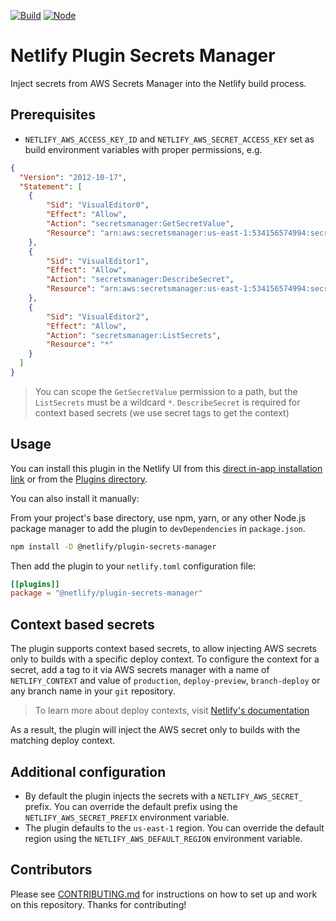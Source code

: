 [![Build](https://github.com/netlify-labs/netlify-plugin-secrets-manager/workflows/Build/badge.svg)](https://github.com/netlify-labs/netlify-plugin-secrets-manager/actions)
[![Node](https://img.shields.io/node/v/@netlify/plugin-secrets-manager.svg?logo=node.js)](https://www.npmjs.com/package/@netlify/plugin-secrets-manager)

# Netlify Plugin Secrets Manager

Inject secrets from AWS Secrets Manager into the Netlify build process.

## Prerequisites

- `NETLIFY_AWS_ACCESS_KEY_ID` and `NETLIFY_AWS_SECRET_ACCESS_KEY` set as build environment variables with proper
  permissions, e.g.

```json
{
  "Version": "2012-10-17",
  "Statement": [
    {
        "Sid": "VisualEditor0",
        "Effect": "Allow",
        "Action": "secretsmanager:GetSecretValue",
        "Resource": "arn:aws:secretsmanager:us-east-1:534156574994:secret:netlify/plugin/*"
    },
    {
        "Sid": "VisualEditor1",
        "Effect": "Allow",
        "Action": "secretsmanager:DescribeSecret",
        "Resource": "arn:aws:secretsmanager:us-east-1:534156574994:secret:netlify/plugin/*"
    },
    {
        "Sid": "VisualEditor2",
        "Effect": "Allow",
        "Action": "secretsmanager:ListSecrets",
        "Resource": "*"
    }
  ]
}
```

> You can scope the `GetSecretValue` permission to a path, but the `ListSecrets` must be a wildcard `*`.
> `DescribeSecret` is required for context based secrets (we use secret tags to get the context)

## Usage

You can install this plugin in the Netlify UI from this
[direct in-app installation link](https://app.netlify.com/plugins/@netlify/plugin-secrets-manager/install) or from the
[Plugins directory](https://app.netlify.com/plugins).

You can also install it manually:

From your project's base directory, use npm, yarn, or any other Node.js package manager to add the plugin to
`devDependencies` in `package.json`.

```bash
npm install -D @netlify/plugin-secrets-manager
```

Then add the plugin to your `netlify.toml` configuration file:

```toml
[[plugins]]
package = "@netlify/plugin-secrets-manager"
```

## Context based secrets

The plugin supports context based secrets, to allow injecting AWS secrets only to builds with a specific deploy context.
To configure the context for a secret, add a tag to it via AWS secrets manager with a name of `NETLIFY_CONTEXT` and value of `production`, `deploy-preview`, `branch-deploy` or any branch name in your `git` repository.

>To learn more about deploy contexts, visit [Netlify's documentation](https://docs.netlify.com/site-deploys/overview/#deploy-contexts)

As a result, the plugin will inject the AWS secret only to builds with the matching deploy context.

## Additional configuration

- By default the plugin injects the secrets with a `NETLIFY_AWS_SECRET_` prefix. You can override the default prefix
  using the `NETLIFY_AWS_SECRET_PREFIX` environment variable.
- The plugin defaults to the `us-east-1` region. You can override the default region using the
  `NETLIFY_AWS_DEFAULT_REGION` environment variable.

## Contributors

Please see [CONTRIBUTING.md](./CONTRIBUTING.md) for instructions on how to set up and work on this repository. Thanks
for contributing!
